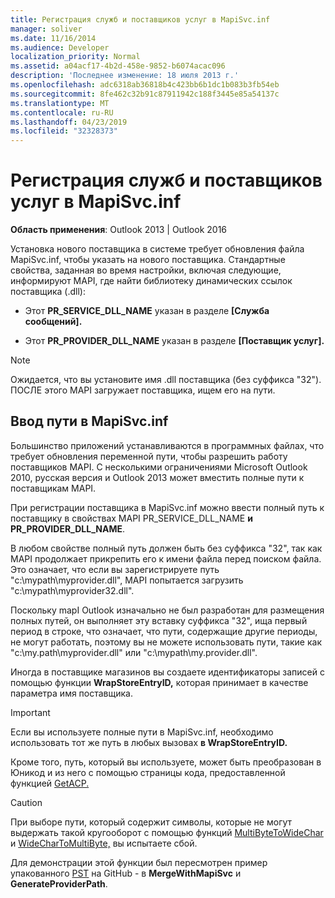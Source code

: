 ```yaml
---
title: Регистрация служб и поставщиков услуг в MapiSvc.inf
manager: soliver
ms.date: 11/16/2014
ms.audience: Developer
localization_priority: Normal
ms.assetid: a04acf17-4b2d-458e-9852-b6074acac096
description: 'Последнее изменение: 18 июля 2013 г.'
ms.openlocfilehash: adc6318ab36818b4c423bb6b1dc1b083b3fb54eb
ms.sourcegitcommit: 8fe462c32b91c87911942c188f3445e85a54137c
ms.translationtype: MT
ms.contentlocale: ru-RU
ms.lasthandoff: 04/23/2019
ms.locfileid: "32328373"
---
```

# <a name="registering-services-and-service-providers-in-mapisvcinf"></a>Регистрация служб и поставщиков услуг в MapiSvc.inf

 
  
**Область применения**: Outlook 2013 | Outlook 2016 
  
Установка нового поставщика в системе требует обновления файла MapiSvc.inf, чтобы указать на нового поставщика. Стандартные свойства, заданная во время настройки, включая следующие, информируют MAPI, где найти библиотеку динамических ссылок поставщика (.dll):
  
- Этот **PR_SERVICE_DLL_NAME** указан в разделе **[Служба сообщений].** 
    
- Этот **PR_PROVIDER_DLL_NAME** указан в разделе **[Поставщик услуг].** 
    
> [!NOTE]
> Ожидается, что вы установите имя .dll поставщика (без суффикса "32"). ПОСЛЕ этого MAPI загружает поставщика, ищем его на пути. 
  
## <a name="putting-a-path-in-mapisvcinf"></a>Ввод пути в MapiSvc.inf

Большинство приложений устанавливаются в программных файлах, что требует обновления переменной пути, чтобы разрешить работу поставщиков MAPI. С несколькими ограничениями Microsoft Outlook 2010, русская версия и Outlook 2013 может вместить полные пути к поставщикам MAPI.
  
При регистрации поставщика в MapiSvc.inf можно ввести полный путь к поставщику в свойствах MAPI PR_SERVICE_DLL_NAME **и PR_PROVIDER_DLL_NAME**. 
  
В любом свойстве полный путь должен быть без суффикса "32", так как MAPI продолжает прикрепить его к имени файла перед поиском файла. Это означает, что если вы зарегистрируете путь "c:\mypath\myprovider.dll", MAPI попытается загрузить "c:\mypath\myprovider32.dll".
  
Поскольку mapI Outlook изначально не был разработан для размещения полных путей, он выполняет эту вставку суффикса "32", ища первый период в строке, что означает, что пути, содержащие другие периоды, не могут работать, поэтому вы не можете использовать пути, такие как "c:\my.path\myprovider.dll" или "c:\mypath\my.provider.dll".
  
Иногда в поставщике магазинов вы создаете идентификаторы записей с помощью функции **WrapStoreEntryID,** которая принимает в качестве параметра имя поставщика. 
  
> [!IMPORTANT]
> Если вы используете полные пути в MapiSvc.inf, необходимо использовать тот же путь в любых вызовах **в WrapStoreEntryID.** 
  
Кроме того, путь, который вы используете, может быть преобразован в Юникод и из него с помощью страницы кода, предоставленной функцией [GetACP.](https://msdn.microsoft.com/library/windows/desktop/dd318070%28v=vs.85%29.aspx/) 
  
> [!CAUTION]
> При выборе пути, который содержит символы, которые не могут выдержать такой кругооборот с помощью функций [MultiByteToWideChar](https://msdn.microsoft.com/library/windows/desktop/dd319072%28v=vs.85%29.aspx/) и [WideCharToMultiByte,](https://msdn.microsoft.com/library/windows/desktop/dd374130%28v=vs.85%29.aspx/) вы испытаете сбой. 
  
Для демонстрации этой функции был пересмотрен пример упакованного [PST](https://github.com/stephenegriffin/Outlook2010CodeSamples) на GitHub - в **MergeWithMapiSvc** и **GenerateProviderPath**.
  


